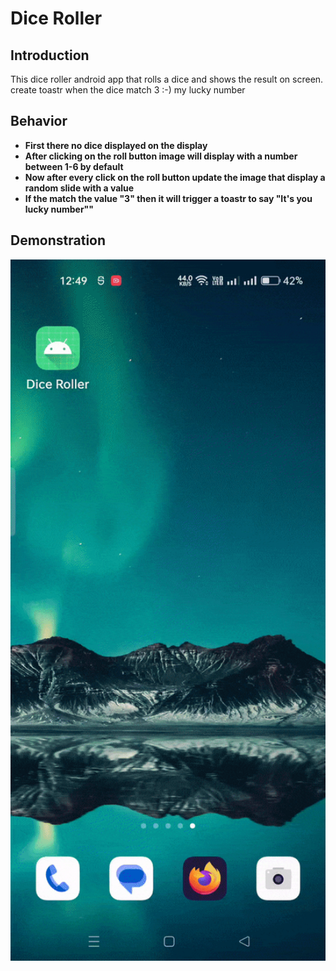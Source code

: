 # Dice Roller

## Introduction

This dice roller android app that rolls a dice and shows the result on screen. create toastr when the dice match 3 :-) my lucky number

## Behavior

- **First there no dice displayed on the display**
- **After clicking on the roll button image will display with a number between 1-6 by default**
- **Now after every click on the roll button update the image that display a random slide with a value**
- **If the match the value "3" then it will trigger a toastr to say "It's you lucky number""**

## Demonstration
<p align="center">
<img src="diceroller.gif" width="600" alt="Dice Roller App Demo" title="How Dice Roller App Works">
</p>